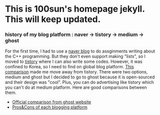# This is 100sun's homepage jekyll. This will keep updated.

### history of my blog platform : naver -> tistory -> medium -> ghost
For the first time, I had to use a [naver blog](https://blog.naver.com/92tjsgp14) to do assginments writing about the C++ programming.
But they don't even support making "lists", so I moved to [tistory]() where I can also write some codes.
However, it was confined to Korea, so I need to find on global blog platform. 
[This comparison](https://medium.com/%EB%B0%95%EC%83%81%EA%B6%8C%EC%9D%98-%EC%82%BD%EC%A7%88%EB%B8%94%EB%A1%9C%EA%B7%B8/%EB%82%B4%EA%B0%80-%EA%B0%9C%EB%B0%9C%EB%B8%94%EB%A1%9C%EA%B7%B8%EB%A5%BC-%ED%8B%B0%EC%8A%A4%ED%86%A0%EB%A6%AC%EC%97%90%EC%84%9C-%EB%AF%B8%EB%94%94%EC%97%84-%EC%9C%BC%EB%A1%9C-%EC%9D%B4%EC%82%AC%EC%98%A8-%EC%9D%B4%EC%9C%A0-2c89abf64226) made me move away from tistory. There were two options, medium and ghost but I decided to go to ghost because it is open-sourced and their design was "cool". 
Plus, you can do advertising like tistory which you can't do at medium platform. Here are good comparisons between them.
* [Official comparison from ghost website](https://ghost.org/vs/medium/)
* [Pros&Cons of each blogging platform](https://www.wpbeginner.com/beginners-guide/how-to-choose-the-best-blogging-platform/)